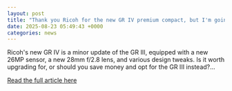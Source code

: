 ```yaml
---
layout: post
title: "Thank you Ricoh for the new GR IV premium compact, but I'm going to stick with my GR III for now – here's why"
date: 2025-08-23 05:49:43 +0000
categories: news
---
```


Ricoh's new GR IV is a minor update of the GR III, equipped with a new 26MP sensor, a new 28mm f/2.8 lens, and various design tweaks. Is it worth upgrading for, or should you save money and opt for the GR III instead?...

[Read the full article here](https://www.techradar.com/cameras/compact-cameras/thank-you-ricoh-for-the-new-gr-iv-premium-compact-but-im-going-to-stick-with-my-gr-iii-for-now-heres-why)
